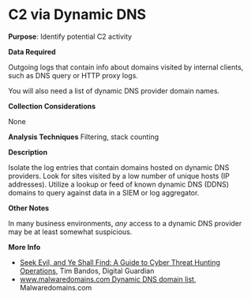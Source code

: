 # C2 via Dynamic DNS 

**Purpose**: Identify potential C2 activity

**Data Required**

Outgoing logs that contain info about domains
visited by internal clients, such as DNS query or HTTP proxy logs.

You will also need a list of dynamic DNS provider domain names.

**Collection Considerations**

None

**Analysis Techniques**
Filtering, stack counting

**Description**

Isolate the log entries that contain domains hosted on dynamic DNS
providers.  Look for sites visited by a low number of unique hosts (IP
addresses). Utilize a lookup or feed of known dynamic DNS (DDNS) domains
to query against data in a SIEM or log aggregator. 

**Other Notes**

In many business environments, _any_ access to a dynamic DNS provider
may be at least somewhat suspicious.

**More Info**

- [Seek Evil, and Ye Shall Find: A Guide to Cyber Threat Hunting Operations](https://digitalguardian.com/blog/seek-evil-and-ye-shall-find-guide-cyber-threat-hunting-operations), Tim Bandos, Digital Guardian
- [www.malwaredomains.com Dynamic DNS domain list](http://mirror1.malwaredomains.com/files/dynamic_dns.txt), Malwaredomains.com

